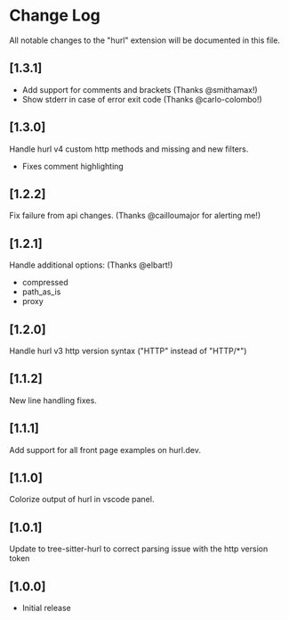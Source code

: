 # Change Log

All notable changes to the "hurl" extension will be documented in this file.

## [1.3.1]

* Add support for comments and brackets (Thanks @smithamax!)
* Show stderr in case of error exit code (Thanks @carlo-colombo!)

## [1.3.0]

Handle hurl v4 custom http methods and missing and new filters.
* Fixes comment highlighting

## [1.2.2]

Fix failure from api changes. (Thanks @cailloumajor for alerting me!)

## [1.2.1]

Handle additional options: (Thanks @elbart!)
  * compressed
  * path\_as\_is
  * proxy

## [1.2.0]

Handle hurl v3 http version syntax ("HTTP" instead of "HTTP/*")

## [1.1.2]

New line handling fixes.

## [1.1.1]

Add support for all front page examples on hurl.dev.

## [1.1.0]

Colorize output of hurl in vscode panel.

## [1.0.1]

Update to tree-sitter-hurl to correct parsing issue with the http version token

## [1.0.0]

- Initial release
